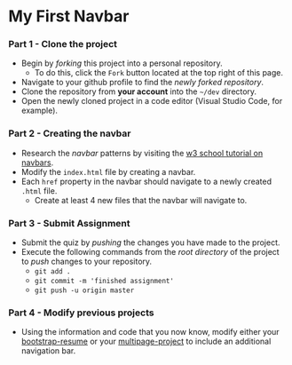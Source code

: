 # My First Navbar

### Part 1 - Clone the project
* Begin by _forking_ this project into a personal repository.
   * To do this, click the `Fork` button located at the top right of this page.
* Navigate to your github profile to find the _newly forked repository_.
* Clone the repository from **your account** into the `~/dev` directory.
* Open the newly cloned project in a code editor (Visual Studio Code, for example).

### Part 2 - Creating the navbar
* Research the _navbar_ patterns by visiting the [w3 school tutorial on navbars](https://www.w3schools.com/css/css_navbar.asp).
* Modify the `index.html` file by creating a navbar.
* Each `href` property in the navbar should navigate to a newly created `.html` file.
    * Create at least 4 new files that the navbar will navigate to.

### Part 3 - Submit Assignment
* Submit the quiz by _pushing_ the changes you have made to the project.
* Execute the following commands from the _root directory_ of the project to _push_ changes to your repository.
    * `git add .`
    * `git commit -m 'finished assignment'`
    * `git push -u origin master`
    
### Part 4 - Modify previous projects
* Using the information and code that you now know, modify either your [bootstrap-resume](https://github.com/CodeDifferently/my-first-bootstrap-resume) or your [multipage-project](https://github.com/CodeDifferently/my-multipage-project) to include an additional navigation bar.
